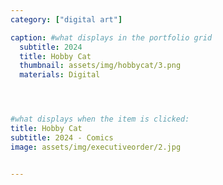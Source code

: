```yaml
---
category: ["digital art"]

caption: #what displays in the portfolio grid
  subtitle: 2024
  title: Hobby Cat
  thumbnail: assets/img/hobbycat/3.png
  materials: Digital




#what displays when the item is clicked:
title: Hobby Cat
subtitle: 2024 - Comics
image: assets/img/executiveorder/2.jpg


---
```

<div class="row padded">
   <div class="col-md-6 col-sm-6">
     <img class="img-fluid d-block mx-auto" src="assets/img/hobbycat/2.png" alt=""/>
  </div>
   <div class="col-md-6 col-sm-6">
     <img class="img-fluid d-block mx-auto" src="assets/img/hobbycat/3.png" alt=""/>
  </div>
     <div class="col-md-6 col-sm-6">
     <img class="img-fluid d-block mx-auto" src="assets/img/hobbycat/4.png" alt=""/>
  </div>
   <div class="col-md-6 col-sm-6">
     <img class="img-fluid d-block mx-auto" src="assets/img/hobbycat/5.png" alt=""/>
  </div>
     <div class="col-md-6 col-sm-6">
     <img class="img-fluid d-block mx-auto" src="assets/img/hobbycat/6.png" alt=""/>
  </div>
  <div class="col-md-6 col-sm-6">
     <img class="img-fluid d-block mx-auto" src="ssets/img/hobbycat/7.png" alt=""/>
  </div>
  <div class="col-md-6 col-sm-6 ">
     <img class="img-fluid d-block mx-auto" src="ssets/img/hobbycat/8.png" alt=""/>
  </div>
</div>
